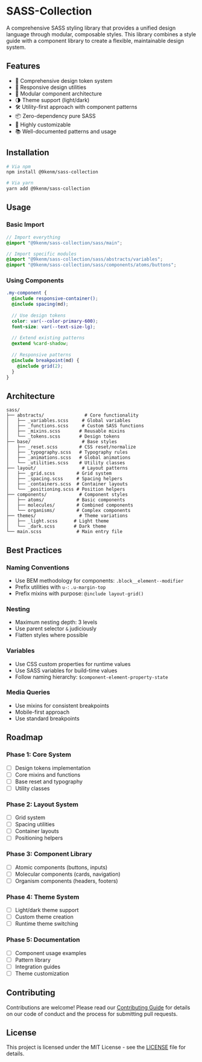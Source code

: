 # SASS-Collection

A comprehensive SASS styling library that provides a unified design language through modular, composable styles. This library combines a style guide with a component library to create a flexible, maintainable design system.

## Features

- 🎨 Comprehensive design token system
- 📱 Responsive design utilities
- 🧩 Modular component architecture
- 🌗 Theme support (light/dark)
- 🛠 Utility-first approach with component patterns
- 📦 Zero-dependency pure SASS
- 🔧 Highly customizable
- 📚 Well-documented patterns and usage

## Installation

```bash
# Via npm
npm install @9kenm/sass-collection

# Via yarn
yarn add @9kenm/sass-collection
```

## Usage

### Basic Import
```scss
// Import everything
@import "@9kenm/sass-collection/sass/main";

// Import specific modules
@import "@9kenm/sass-collection/sass/abstracts/variables";
@import "@9kenm/sass-collection/sass/components/atoms/buttons";
```

### Using Components
```scss
.my-component {
  @include responsive-container();
  @include spacing(md);
  
  // Use design tokens
  color: var(--color-primary-600);
  font-size: var(--text-size-lg);
  
  // Extend existing patterns
  @extend %card-shadow;
  
  // Responsive patterns
  @include breakpoint(md) {
    @include grid(2);
  }
}
```

## Architecture

```
sass/
├── abstracts/               # Core functionality
│   ├── _variables.scss     # Global variables
│   ├── _functions.scss     # Custom SASS functions
│   ├── _mixins.scss       # Reusable mixins
│   └── _tokens.scss       # Design tokens
├── base/                   # Base styles
│   ├── _reset.scss        # CSS reset/normalize
│   ├── _typography.scss   # Typography rules
│   ├── _animations.scss   # Global animations
│   └── _utilities.scss    # Utility classes
├── layout/                 # Layout patterns
│   ├── _grid.scss        # Grid system
│   ├── _spacing.scss     # Spacing helpers
│   ├── _containers.scss  # Container layouts
│   └── _positioning.scss # Position helpers
├── components/            # Component styles
│   ├── atoms/            # Basic components
│   ├── molecules/        # Combined components
│   └── organisms/        # Complex components
├── themes/                # Theme variations
│   ├── _light.scss      # Light theme
│   └── _dark.scss       # Dark theme
└── main.scss             # Main entry file
```

## Best Practices

### Naming Conventions
- Use BEM methodology for components: `.block__element--modifier`
- Prefix utilities with `u-`: `.u-margin-top`
- Prefix mixins with purpose: `@include layout-grid()`

### Nesting
- Maximum nesting depth: 3 levels
- Use parent selector `&` judiciously
- Flatten styles where possible

### Variables
- Use CSS custom properties for runtime values
- Use SASS variables for build-time values
- Follow naming hierarchy: `$component-element-property-state`

### Media Queries
- Use mixins for consistent breakpoints
- Mobile-first approach
- Use standard breakpoints

## Roadmap

### Phase 1: Core System
- [ ] Design tokens implementation
- [ ] Core mixins and functions
- [ ] Base reset and typography
- [ ] Utility classes

### Phase 2: Layout System
- [ ] Grid system
- [ ] Spacing utilities
- [ ] Container layouts
- [ ] Positioning helpers

### Phase 3: Component Library
- [ ] Atomic components (buttons, inputs)
- [ ] Molecular components (cards, navigation)
- [ ] Organism components (headers, footers)

### Phase 4: Theme System
- [ ] Light/dark theme support
- [ ] Custom theme creation
- [ ] Runtime theme switching

### Phase 5: Documentation
- [ ] Component usage examples
- [ ] Pattern library
- [ ] Integration guides
- [ ] Theme customization

## Contributing

Contributions are welcome! Please read our [Contributing Guide](CONTRIBUTING.md) for details on our code of conduct and the process for submitting pull requests.

## License

This project is licensed under the MIT License - see the [LICENSE](LICENSE) file for details.